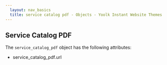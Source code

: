 ```yaml
---
  layout: nav_basics
  title: service catalog pdf - Objects - Yoolk Instant Website Themes
---
```


<h2 class="section-title">Service Catalog PDF</h2>

The <code>service_catalog_pdf</code> object has the following attributes:

<div class="panel">
  <div class="panel-body">
    <ul>
      <li>
        service_catalog_pdf.url
      </li>
    </ul>
  </div>
</div>
